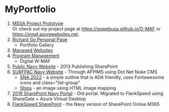 # MyPortfolio

1. [MSSA Project Prototype](https://github.com/gowebUSA/MSSA-Project/tree/master/TSQL/Project-Step-7/prototype#table-of-contents)
<br />Or check out my project page at https://gowebusa.github.io/O-MAF or https://omaf.azurewebsites.net.
2. [Richard Go Personal Page](https://github.com/gowebUSA/MyPortfolio/tree/master/websites/rgoInfo) 
   * Portfolio Gallery
3. [Managed Websites](https://github.com/gowebUSA/MyPortfolio/tree/master/websites)
4. [Program Management](https://github.com/gowebUSA/MyPortfolio/tree/master/project/program-management)
   * Digital W-MAF
5. [Public Navy Website](https://www.public.navy.mil) - 2013 Publishing SharePoint
6. [SURFPAC Navy Website](https://www.surfpac.navy.mil) - Through AFPIMS using Dot Net Nuke CMS
    - [SNA 2022](https://www.surfpac.navy.mil/sna-2022/) - a simple outline that is ADA friendly, uses Fontawesome icons and class="list-group"
    - [Ships](https://www.surfpac.navy.mil/Ships/) - an image using HTML image mapping  
8. [2019 SharePoint Navy Portal]() - Old portal. Migrated to FlankSpeed using ShareGate + Azure Virtual Desktop
9. [FlankSpeed SharePoint]() - the Navy version of SharePoint Online M365
